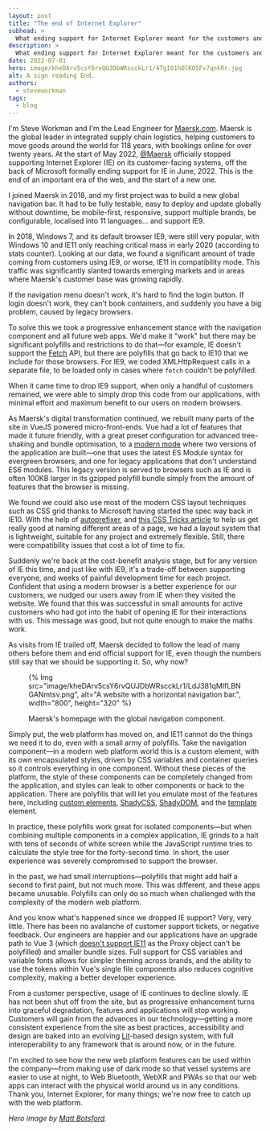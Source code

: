 ```yaml
---
layout: post
title: "The end of Internet Explorer"
subhead: >
  What ending support for Internet Explorer meant for the customers and developers at Maersk.com. 
description: >
  What ending support for Internet Explorer meant for the customers and developers at Maersk.com.
date: 2022-07-01
hero: image/kheDArv5csY6rvQUJDbWRscckLr1/4TgI61hOlKOSFv7qnkRr.jpg
alt: A sign reading End.
authors:
  - steveworkman
tags:
  - blog
---
```


I'm Steve Workman and I'm the Lead Engineer for [Maersk.com](https://maersk.com). Maersk is the global leader in integrated supply chain logistics, helping customers to move goods around the world for 118 years, with bookings online for over twenty years. At the start of May 2022, [@Maersk](https://twitter.com/Maersk) officially stopped supporting Internet Explorer (IE) on its customer-facing systems, off the back of Microsoft formally ending support for IE in June, 2022. This is the end of an important era of the web, and the start of a new one.

I joined Maersk in 2018, and my first project was to build a new global navigation bar. It had to be fully testable, easy to deploy and update globally without downtime, be mobile-first, responsive, support multiple brands, be configurable, localised into 11 languages… and support IE9.

In 2018, Windows 7, and its default browser IE9, were still very popular, with Windows 10 and IE11 only reaching critical mass in early 2020 (according to stats counter). Looking at our data, we found a significant amount of trade coming from customers using IE9, or worse, IE11 in compatibility mode. This traffic was significantly slanted towards emerging markets and in areas where Maersk's customer base was growing rapidly.

If the navigation menu doesn't work, it's hard to find the login button. If login doesn't work, they can't book containers, and suddenly you have a big problem, caused by legacy browsers.

To solve this we took a progressive enhancement stance with the navigation component and all future web apps. We'd make it "work" but there may be significant polyfills and restrictions to do that—for example, IE doesn't support the [Fetch](https://developer.mozilla.org/docs/Web/API/Fetch_API) API, but there are polyfills that go back to IE10 that we include for those browsers. For IE9, we coded XMLHttpRequest calls in a separate file, to be loaded only in cases where `fetch` couldn't be polyfilled.

When it came time to drop IE9 support, when only a handful of customers remained, we were able to simply drop this code from our applications, with minimal effort and maximum benefit to our users on modern browsers.

As Maersk's digital transformation continued, we rebuilt many parts of the site in VueJS powered micro-front-ends. Vue had a lot of features that made it future friendly, with a great preset configuration for advanced tree-shaking and bundle optimisation, to a [modern mode](https://cli.vuejs.org/guide/browser-compatibility.html#modern-mode) where two versions of the application are built—one that uses the latest ES Module syntax for evergreen browsers, and one for legacy applications that don't understand ES6 modules. This legacy version is served to browsers such as IE and is often 100KB larger in its gzipped polyfill bundle simply from the amount of features that the browser is missing.

We found we could also use most of the modern CSS layout techniques such as CSS grid thanks to Microsoft having started the spec way back in IE10. With the help of [autoprefixer](https://github.com/postcss/autoprefixer), and [this CSS Tricks article](https://css-tricks.com/css-grid-in-ie-css-grid-and-the-new-autoprefixer/) to help us get really good at naming different areas of a page, we had a layout system that is lightweight, suitable for any project and extremely flexible. Still, there were compatibility issues that cost a lot of time to fix.

Suddenly we're back at the cost-benefit analysis stage, but for any version of IE this time, and just like with IE9, it's a trade-off between supporting everyone, and weeks of painful development time for each project. Confident that using a modern browser is a better experience for our customers, we nudged our users away from IE when they visited the website. We found that this was successful in small amounts for active customers who had got into the habit of opening IE for their interactions with us. This message was good, but not quite enough to make the maths work.

As visits from IE trailed off, Maersk decided to follow the lead of many others before them and end official support for IE, even though the numbers still say that we should be supporting it. So, why now?


<figure>

  {% Img src="image/kheDArv5csY6rvQUJDbWRscckLr1/LdJ381qMIfLBNGANmtsv.png", alt="A website with a horizontal navigation bar.", width="800", height="320" %}
  <figcaption>Maersk's homepage with the global navigation component.</figcaption>
</figure>

Simply put, the web platform has moved on, and IE11 cannot do the things we need it to do, even with a small army of polyfills. Take the navigation component—in a modern web platform world this is a custom element, with its own encapsulated styles, driven by CSS variables and container queries so it controls everything in one component. Without these pieces of the platform, the style of these components can be completely changed from the application, and styles can leak to other components or back to the application. There are polyfills that will let you emulate most of the features here, including [custom elements](https://github.com/webcomponents/polyfills/tree/master/packages/custom-elements), [ShadyCSS](https://github.com/webcomponents/polyfills/tree/master/packages/shadycss), [ShadyDOM](https://github.com/webcomponents/polyfills/tree/master/packages/shadydom), and the [template](https://github.com/webcomponents/polyfills/tree/master/packages/template) element.

In practice, these polyfills work great for isolated components—but when combining multiple components in a complex application, IE grinds to a halt with tens of seconds of white screen while the JavaScript runtime tries to calculate the style tree for the forty-second time. In short, the user experience was severely compromised to support the browser.

In the past, we had small interruptions—polyfills that might add half a second to first paint, but not much more. This was different, and these apps became unusable. Polyfills can only do so much when challenged with the complexity of the modern web platform.

And you know what's happened since we dropped IE support? Very, very little. There has been no avalanche of customer support tickets, or negative feedback. Our engineers are happier and our applications have an upgrade path to Vue 3 (which [doesn't support IE11](https://github.com/vuejs/rfcs/blob/master/active-rfcs/0038-vue3-ie11-support.md) as the Proxy object can't be polyfilled) and smaller bundle sizes. Full support for CSS variables and variable fonts allows for simpler theming across brands, and the ability to use the tokens within Vue's single file components also reduces cognitive complexity, making a better developer experience.

From a customer perspective, usage of IE continues to decline slowly. IE has not been shut off from the site, but as progressive enhancement turns into graceful degradation, features and applications will stop working. Customers will gain from the advances in our technology—getting a more consistent experience from the site as best practices, accessibility and design are baked into an evolving [Lit](https://lit.dev/)-based design system, with full interoperability to any framework that is around now, or in the future.

I'm excited to see how the new web platform features can be used within the company—from making use of dark mode so that vessel systems are easier to use at night, to Web Bluetooth, WebXR and PWAs so that our web apps can interact with the physical world around us in any conditions. Thank you, Internet Explorer, for many things; we're now free to catch up with the web platform.

_Hero image by [Matt Botsford](https://unsplash.com/@mattbotsford)._
